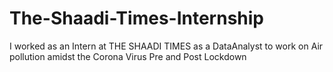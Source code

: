# The-Shaadi-Times-Internship
I worked as an Intern at THE SHAADI TIMES as a DataAnalyst to work on Air pollution amidst the Corona Virus Pre and Post Lockdown
